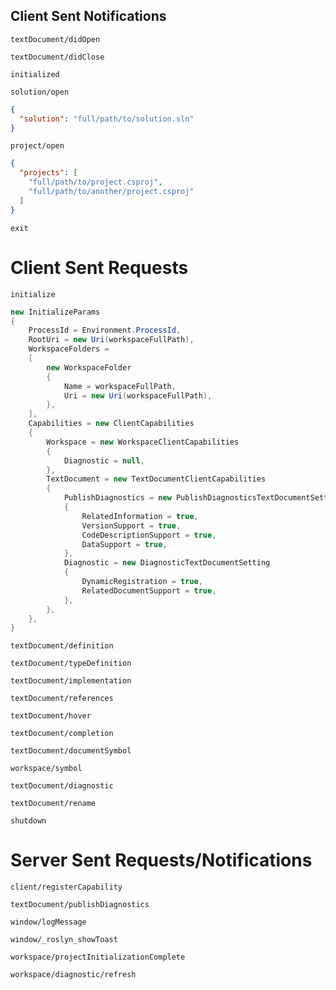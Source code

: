 ## Client Sent Notifications

`textDocument/didOpen`

`textDocument/didClose`

`initialized`

`solution/open`

```json
{
  "solution": "full/path/to/solution.sln"
}
```

`project/open`

```json
{
  "projects": [
    "full/path/to/project.csproj",
    "full/path/to/another/project.csproj"
  ]
}
```

`exit`

# Client Sent Requests

`initialize`

```csharp
new InitializeParams
{
    ProcessId = Environment.ProcessId,
    RootUri = new Uri(workspaceFullPath),
    WorkspaceFolders =
    [
        new WorkspaceFolder
        {
            Name = workspaceFullPath,
            Uri = new Uri(workspaceFullPath),
        },
    ],
    Capabilities = new ClientCapabilities
    {
        Workspace = new WorkspaceClientCapabilities
        {
            Diagnostic = null,
        },
        TextDocument = new TextDocumentClientCapabilities
        {
            PublishDiagnostics = new PublishDiagnosticsTextDocumentSetting
            {
                RelatedInformation = true,
                VersionSupport = true,
                CodeDescriptionSupport = true,
                DataSupport = true,
            },
            Diagnostic = new DiagnosticTextDocumentSetting
            {
                DynamicRegistration = true,
                RelatedDocumentSupport = true,
            },
        },
    },
}
```

`textDocument/definition`

`textDocument/typeDefinition`

`textDocument/implementation`

`textDocument/references`

`textDocument/hover`

`textDocument/completion`

`textDocument/documentSymbol`

`workspace/symbol`

`textDocument/diagnostic`

`textDocument/rename`

`shutdown`

# Server Sent Requests/Notifications

`client/registerCapability`

`textDocument/publishDiagnostics`

`window/logMessage`

`window/_roslyn_showToast`

`workspace/projectInitializationComplete`

`workspace/diagnostic/refresh`
